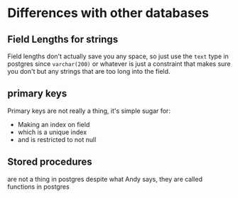 # Differences with other databases

## Field Lengths for strings

Field lengths don't actually save you any space, so just use the `text` type in postgres since `varchar(200)` or whatever is just a constraint that makes sure you don't but any strings that are too long into the field.

## primary keys

Primary keys are not really a thing, it's simple sugar for:
- Making an index on field
- which is a unique index
- and is restricted to not null

## Stored procedures

are not a thing in postgres despite what Andy says, they are called functions in postgres
